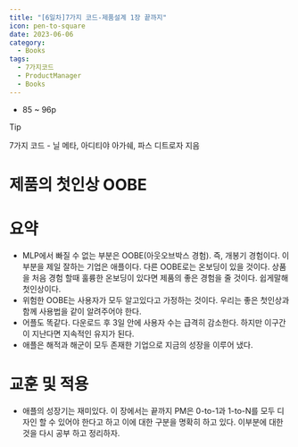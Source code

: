 ```yaml
---
title: "[6일차]7가지 코드-제품설계 1장 끝까지"
icon: pen-to-square
date: 2023-06-06
category:
  - Books
tags:
  - 7가지코드
  - ProductManager
  - Books
---
```

- 85 ~ 96p

<!-- more -->

>[!tip]
>7가지 코드 - 닐 메타, 아디티야 아가쉐, 파스 디트로자 지음

# 제품의 첫인상 OOBE

# 요약

- MLP에서 빠질 수 없는 부분은 OOBE(아웃오브박스 경험). 즉, 개봉기 경험이다. 이부분을 제일 잘하는 기업은 애플이다. 다른 OOBE로는 온보딩이 있을 것이다. 상품을 처음 경험 할때 훌륭한 온보딩이 있다면 제품의 좋은 경험을 줄 것이다. 쉽게말해 첫인상이다.
- 위험한 OOBE는 사용자가 모두 알고있다고 가정하는 것이다. 우리는 좋은 첫인상과 함께 사용법을 같이 알려주어야 한다.
- 어플도 똑같다. 다운로드 후 3일 안에 사용자 수는 급격히 감소한다. 하지만 이구간이 지난다면 지속적인 유지가 된다.
- 애플은 해적과 해군이 모두 존재한 기업으로 지금의 성장을 이루어 냈다.

# 교훈 및 적용

- 애플의 성장기는 재미있다. 이 장에서는 끝까지 PM은 0-to-1과 1-to-N를 모두 디자인 할 수 있어야 한다고 하고 이에 대한 구분을 명확히 하고 있다. 
이부분에 대한 것을 다시 공부 하고 정리하자.
